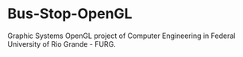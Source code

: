 # Bus-Stop-OpenGL
Graphic Systems OpenGL project of Computer Engineering in Federal University of Rio Grande - FURG.
